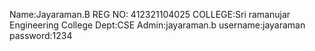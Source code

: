 Name:Jayaraman.B
REG NO: 412321104025
COLLEGE:Sri ramanujar Engineering College
Dept:CSE
Admin:jayaraman.b
username:jayaraman
password:1234
